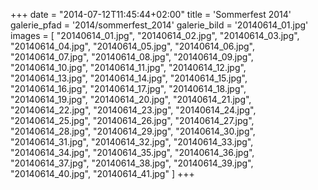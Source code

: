 +++
date = "2014-07-12T11:45:44+02:00"
title = 'Sommerfest 2014'
galerie_pfad = '2014/sommerfest_2014'
galerie_bild = '20140614_01.jpg'
images = [
  "20140614_01.jpg",
  "20140614_02.jpg",
  "20140614_03.jpg",
  "20140614_04.jpg",
  "20140614_05.jpg",
  "20140614_06.jpg",
  "20140614_07.jpg",
  "20140614_08.jpg",
  "20140614_09.jpg",
  "20140614_10.jpg",
  "20140614_11.jpg",
  "20140614_12.jpg",
  "20140614_13.jpg",
  "20140614_14.jpg",
  "20140614_15.jpg",
  "20140614_16.jpg",
  "20140614_17.jpg",
  "20140614_18.jpg",
  "20140614_19.jpg",
  "20140614_20.jpg",
  "20140614_21.jpg",
  "20140614_22.jpg",
  "20140614_23.jpg",
  "20140614_24.jpg",
  "20140614_25.jpg",
  "20140614_26.jpg",
  "20140614_27.jpg",
  "20140614_28.jpg",
  "20140614_29.jpg",
  "20140614_30.jpg",
  "20140614_31.jpg",
  "20140614_32.jpg",
  "20140614_33.jpg",
  "20140614_34.jpg",
  "20140614_35.jpg",
  "20140614_36.jpg",
  "20140614_37.jpg",
  "20140614_38.jpg",
  "20140614_39.jpg",
  "20140614_40.jpg",
  "20140614_41.jpg"
]
+++

      